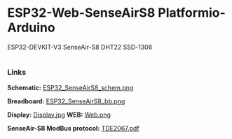 # ESP32-Web-SenseAirS8 Platformio-Arduino
ESP32-DEVKIT-V3
SenseAir-S8
DHT22
SSD-1306
#
### Links  
**Schematic:** [ESP32_SenseAirS8_schem.png](https://github.com/AlexVakhnin/ESP32-Web-SenseAirS8/blob/main/ESP32_SenseAirS8_schem.png)

**Breadboard:** [ESP32_SenseAirS8_bb.png](https://github.com/AlexVakhnin/ESP32-Web-SenseAirS8/blob/main/ESP32_SenseAirS8_bb.png)

**Display:** [Display.jpg](https://github.com/AlexVakhnin/ESP32-Web-SenseAirS8/blob/main/Display.jpg)
**WEB:** [Web.png](https://github.com/AlexVakhnin/ESP32-Web-SenseAirS8/blob/main/Web.png)

**SenseAir-S8 ModBus protocol:** [TDE2067.pdf](https://rmtplusstoragesenseair.blob.core.windows.net/docs/Dev/publicerat/TDE2067.pdf)
